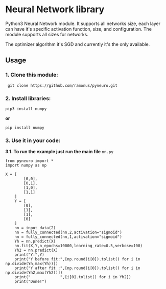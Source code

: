 # Neural Network library

Python3 Neural Network module. It supports all networks size, each layer can have it's specific activation function, size, and configuration.
The module supports all sizes for networks.

The optimizer algorithm it's SGD and currently it's the only available.

## Usage
### 1. Clone this module:
```
 git clone https://github.com/ramonus/pyneuro.git
```
### 2. Install libraries:
```
pip3 install numpy
```
**or**
```
pip install numpy
```
### 3. Use it in your code:

   **3.1. To run the example just run the main file** `nn.py`
```
from pyneuro import *
import numpy as np

X = [
        [0,0],
        [0,1],
        [1,0],
        [1,1]
    ]
    Y = [
        [0],
        [1],
        [1],
        [0]
    ]
    nn = input_data(2)
    nn = fully_connected(nn,2,activation="sigmoid")
    nn = fully_connected(nn,1,activation="sigmoid")
    Yh = nn.predict(X)
    nn.fit(X,Y,n_epochs=10000,learning_rate=0.5,verbose=100)
    Yh2 = nn.predict(X)
    print("Y:",Y)
    print("Y before fit:",[np.round(i[0]).tolist() for i in np.divide(Yh,max(Yh))])
    print("Y after fit :",[np.round(i[0]).tolist() for i in np.divide(Yh2,max(Yh2))])
    print("             ",[i[0].tolist() for i in Yh2])
    print("Done!")
```
